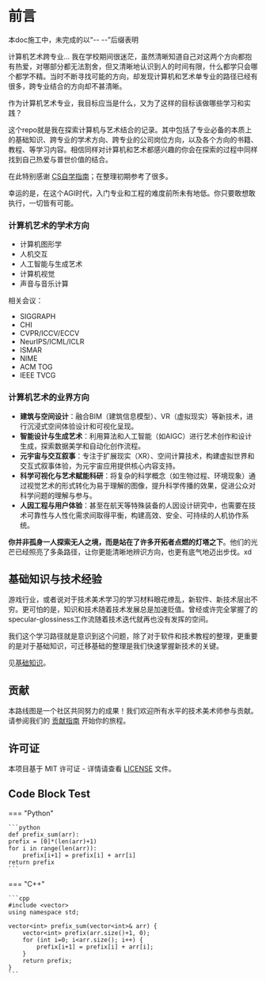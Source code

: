# 前言

本doc施工中，未完成的以“-- --”后缀表明

计算机艺术跨专业... 我在学校期间很迷茫，虽然清晰知道自己对这两个方向都抱有热爱，对哪部分都无法割舍，但又清晰地认识到人的时间有限，什么都学只会哪个都学不精。当时不断寻找可能的方向，却发现计算机和艺术单专业的路径已经有很多，跨专业结合的方向却不甚清晰。

作为计算机艺术专业，我目标应当是什么，又为了这样的目标该做哪些学习和实践？

这个repo就是我在探索计算机与艺术结合的记录。其中包括了专业必备的本质上的基础知识、跨专业的学术方向、跨专业的公司岗位方向，以及各个方向的书籍、教程、等学习内容。相信同样对计算机和艺术都感兴趣的你会在探索的过程中同样找到自己热爱与普世价值的结合。

在此特别感谢 [CS自学指南](https://csdiy.wiki/)；在整理初期参考了很多。

幸运的是，在这个AGI时代，入门专业和工程的难度前所未有地低。你只要敢想敢执行，一切皆有可能。

### 计算机艺术的学术方向

- 计算机图形学
- 人机交互
- 人工智能与生成艺术
- 计算机视觉
- 声音与音乐计算

相关会议：

- SIGGRAPH
- CHI
- CVPR/ICCV/ECCV
- NeurIPS/ICML/ICLR
- ISMAR
- NIME
- ACM TOG
- IEEE TVCG

### 计算机艺术的业界方向

* **建筑与空间设计**：融合BIM（建筑信息模型）、VR（虚拟现实）等新技术，进行沉浸式空间体验设计和可视化呈现。
* **智能设计与生成艺术**：利用算法和人工智能（如AIGC）进行艺术创作和设计生成，探索数据美学和自动化创作流程。
* **元宇宙与交互叙事**：专注于扩展现实（XR）、空间计算技术，构建虚拟世界和交互式叙事体验，为元宇宙应用提供核心内容支持。
* **科学可视化与艺术赋能科研**：将复杂的科学概念（如生物过程、环境现象）通过视觉艺术的形式转化为易于理解的图像，提升科学传播的效果，促进公众对科学问题的理解与参与。
* **人因工程与用户体验**：甚至在航天等特殊装备的人因设计研究中，也需要在技术可靠性与人性化需求间取得平衡，构建高效、安全、可持续的人机协作系统。

**你并非孤身一人探索无人之境，而是站在了许多开拓者点燃的灯塔之下**。他们的光芒已经照亮了多条路径，让你更能清晰地辨识方向，也更有底气地迈出步伐。xd

## 基础知识与技术经验

游戏行业，或者说对于技术美术学习的学习材料眼花缭乱，新软件、新技术层出不穷。更可怕的是，知识和技术随着技术发展总是加速贬值。曾经或许完全掌握了的specular-glossiness工作流随着技术迭代就再也没有发挥的空间。

我们这个学习路径就是意识到这个问题，除了对于软件和技术教程的整理，更重要的是对于基础知识，可迁移基础的整理是我们快速掌握新技术的关键。

见[基础知识](基础知识.md)。

## 贡献

本路线图是一个社区共同努力的成果！我们欢迎所有水平的技术美术师参与贡献。请参阅我们的 [贡献指南](contributing.md) 开始你的旅程。

## 许可证

本项目基于 MIT 许可证 - 详情请查看 [LICENSE](https://github.com/yourusername/TA-Roadmap/blob/main/LICENSE) 文件。

## Code Block Test

=== "Python"

    ```python
    def prefix_sum(arr):
    prefix = [0]*(len(arr)+1)
    for i in range(len(arr)):
        prefix[i+1] = prefix[i] + arr[i]
    return prefix
    ```
=== "C++"

    ```cpp
    #include <vector>
    using namespace std;

    vector<int> prefix_sum(vector<int>& arr) {
        vector<int> prefix(arr.size()+1, 0);
        for (int i=0; i<arr.size(); i++) {
            prefix[i+1] = prefix[i] + arr[i];
        }
        return prefix;
    }
    ```

